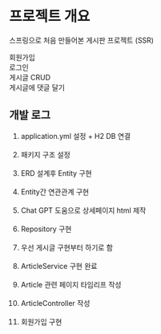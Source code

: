 # 프로젝트 개요

스프링으로 처음 만들어본 게시판 프로젝트 (SSR)

회원가입<br/>
로그인<br/>
게시글 CRUD<br/>
게시글에 댓글 달기<br/>





## 개발 로그

1. application.yml 설정 + H2 DB 연결 <br/><br/>
2. 패키지 구조 설정 <br/><br/>
3. ERD 설계후 Entity 구현 <br/><br/>
4. Entity간 연관관계 구현 <br/><br/>
5. Chat GPT 도움으로 상세페이지 html 제작 <br/><br/>
6. Repository 구현 <br/><br/>
7. 우선 게시글 구현부터 하기로 함 <br/><br/>
8. ArticleService 구현 완료 <br/><br/>
9. Article 관련 페이지 타임리프 작성 <br/><br/>
10. ArticleController 작성 <br/><br/>
11. 회원가입 구현 <br/><br/>
